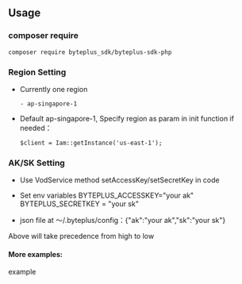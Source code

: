 ## Usage

### composer require
```
composer require byteplus_sdk/byteplus-sdk-php
```

### Region Setting
- Currently one region
  ```
  - ap-singapore-1
  ```
- Default ap-singapore-1, Specify region as param in init function if needed：
  ```
  $client = Iam::getInstance('us-east-1');
  ```

### AK/SK Setting
- Use VodService method setAccessKey/setSecretKey in code

- Set env variables BYTEPLUS_ACCESSKEY="your ak"  BYTEPLUS_SECRETKEY = "your sk"

- json file at ～/.byteplus/config：{"ak":"your ak","sk":"your sk"}

Above will take precedence from high to low

#### More examples:
example



